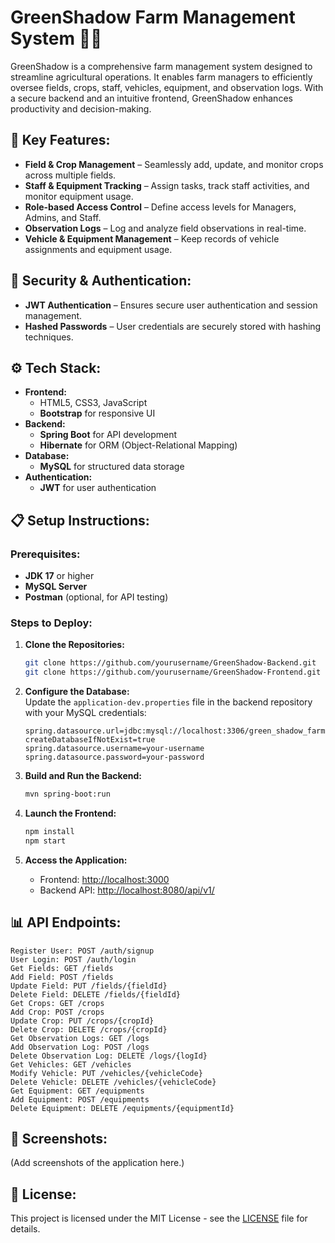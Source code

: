 # **GreenShadow Farm Management System** 🌱🚜  

GreenShadow is a comprehensive farm management system designed to streamline agricultural operations. It enables farm managers to efficiently oversee fields, crops, staff, vehicles, equipment, and observation logs. With a secure backend and an intuitive frontend, GreenShadow enhances productivity and decision-making.  

## 🌿 **Key Features:**  
- **Field & Crop Management** – Seamlessly add, update, and monitor crops across multiple fields.  
- **Staff & Equipment Tracking** – Assign tasks, track staff activities, and monitor equipment usage.  
- **Role-based Access Control** – Define access levels for Managers, Admins, and Staff.  
- **Observation Logs** – Log and analyze field observations in real-time.  
- **Vehicle & Equipment Management** – Keep records of vehicle assignments and equipment usage.  

## 🔐 **Security & Authentication:**  
- **JWT Authentication** – Ensures secure user authentication and session management.  
- **Hashed Passwords** – User credentials are securely stored with hashing techniques.  

## ⚙️ **Tech Stack:**  
- **Frontend:**  
  - HTML5, CSS3, JavaScript  
  - **Bootstrap** for responsive UI  
- **Backend:**  
  - **Spring Boot** for API development  
  - **Hibernate** for ORM (Object-Relational Mapping)  
- **Database:**  
  - **MySQL** for structured data storage  
- **Authentication:**  
  - **JWT** for user authentication  

## 📋 **Setup Instructions:**  

### Prerequisites:  
- **JDK 17** or higher  
- **MySQL Server**  
- **Postman** (optional, for API testing)  

### Steps to Deploy:  

1. **Clone the Repositories:**  
   ```bash
   git clone https://github.com/yourusername/GreenShadow-Backend.git  
   git clone https://github.com/yourusername/GreenShadow-Frontend.git  
   ```  

2. **Configure the Database:**  
   Update the `application-dev.properties` file in the backend repository with your MySQL credentials:  
   ```properties
   spring.datasource.url=jdbc:mysql://localhost:3306/green_shadow_farm?createDatabaseIfNotExist=true  
   spring.datasource.username=your-username  
   spring.datasource.password=your-password  
   ```  

3. **Build and Run the Backend:**  
   ```bash
   mvn spring-boot:run  
   ```  

4. **Launch the Frontend:**  
   ```bash
   npm install  
   npm start  
   ```  

5. **Access the Application:**  
   - Frontend: [http://localhost:3000](http://localhost:63342)  
   - Backend API: [http://localhost:8080/api/v1/](http://localhost:5050/api/v1/)  

## 📊 **API Endpoints:**  

```plaintext
Register User: POST /auth/signup  
User Login: POST /auth/login  
Get Fields: GET /fields  
Add Field: POST /fields  
Update Field: PUT /fields/{fieldId}  
Delete Field: DELETE /fields/{fieldId}  
Get Crops: GET /crops  
Add Crop: POST /crops  
Update Crop: PUT /crops/{cropId}  
Delete Crop: DELETE /crops/{cropId}  
Get Observation Logs: GET /logs  
Add Observation Log: POST /logs  
Delete Observation Log: DELETE /logs/{logId}  
Get Vehicles: GET /vehicles  
Modify Vehicle: PUT /vehicles/{vehicleCode}  
Delete Vehicle: DELETE /vehicles/{vehicleCode}  
Get Equipment: GET /equipments  
Add Equipment: POST /equipments  
Delete Equipment: DELETE /equipments/{equipmentId}  
```  

## 🎨 **Screenshots:**  
(Add screenshots of the application here.)  

## 📜 **License:**  
This project is licensed under the MIT License - see the [LICENSE](LICENSE) file for details.  

